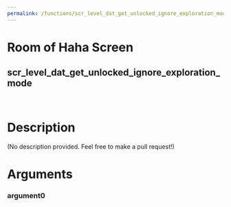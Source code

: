 ```yaml
---
permalink: /functions/scr_level_dat_get_unlocked_ignore_exploration_mode
---
```

# Room of Haha Screen  
## scr_level_dat_get_unlocked_ignore_exploration_mode  
&nbsp;  
# Description  
(No description provided. Feel free to make a pull request!) 
&nbsp;  
# Arguments
### argument0

&nbsp;  


